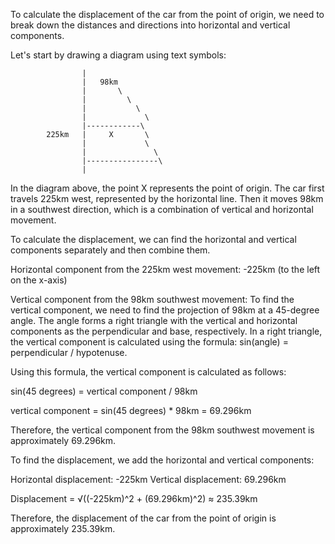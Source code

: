 To calculate the displacement of the car from the point of origin, we need to break down the distances and directions into horizontal and vertical components.

Let's start by drawing a diagram using text symbols:

```
                |
                |   98km
                |       \
                |         \
                |           \
                |             \
                |------------\
        225km   |     X       \
                |             \
                |               \
                |----------------\
                |
```

In the diagram above, the point X represents the point of origin. The car first travels 225km west, represented by the horizontal line. Then it moves 98km in a southwest direction, which is a combination of vertical and horizontal movement.

To calculate the displacement, we can find the horizontal and vertical components separately and then combine them.

Horizontal component from the 225km west movement: -225km (to the left on the x-axis)

Vertical component from the 98km southwest movement:
To find the vertical component, we need to find the projection of 98km at a 45-degree angle. The angle forms a right triangle with the vertical and horizontal components as the perpendicular and base, respectively. In a right triangle, the vertical component is calculated using the formula: sin(angle) = perpendicular / hypotenuse.

Using this formula, the vertical component is calculated as follows:

sin(45 degrees) = vertical component / 98km

vertical component = sin(45 degrees) * 98km = 69.296km

Therefore, the vertical component from the 98km southwest movement is approximately 69.296km.

To find the displacement, we add the horizontal and vertical components:

Horizontal displacement: -225km
Vertical displacement: 69.296km

Displacement = √((-225km)^2 + (69.296km)^2) ≈ 235.39km

Therefore, the displacement of the car from the point of origin is approximately 235.39km.  